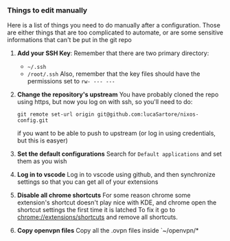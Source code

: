 ### Things to edit manually


Here is a list of things you need to do manually after a configuration.
Those are either things that are too complicated to automate, or are
some sensitive informations that can't be put in the git repo

1) **Add your SSH Key**:
    Remember that there are two primary directory:
     - `~/.ssh`
     - `/root/.ssh`
    Also, remember that the key files should have the permissions set to `rw- --- ---`

2) **Change the repository's upstream**
    You have probably cloned the repo using https, but now you log on with ssh, so you'll need to do:
    ```
    git remote set-url origin git@github.com:lucaSartore/nixos-config.git
    ```
    if you want to be able to push to upstream (or log in using credentials, but this is easyer)

3) **Set the default configurations**
    Search for `Default applications` and set them as you wish

4) **Log in to vscode**
    Log in to vscode using github, and then synchronize settings so that you can get all of your extensions

5) **Disable all chrome shortcuts**
    For some reason chrome some extension's shortcut doesn't play nice with KDE, and chrome open the 
    shortcut settings the first time it is latched
    To fix it go to [chrome://extensions/shortcuts](chrome://extensions/shortcuts)
    and remove all shortcuts.

6) **Copy openvpn files**
    Copy all the .ovpn files inside `~/openvpn/*

